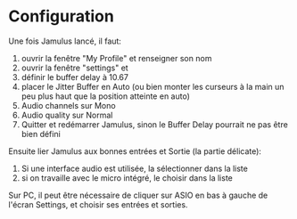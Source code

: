 # Configuration

Une fois Jamulus lancé, il faut:
1. ouvrir la fenêtre "My Profile" et renseigner son nom 
1. ouvrir la fenêtre "settings" et 
  1. définir le buffer delay à 10.67
  2. placer le Jitter Buffer en Auto (ou bien monter les curseurs à la main un peu plus haut que la position atteinte en auto)
  3. Audio channels sur Mono
  4. Audio quality sur Normal
1. Quitter et redémarrer Jamulus, sinon le Buffer Delay pourrait ne pas être bien défini

Ensuite lier Jamulus aux bonnes entrées et Sortie (la partie délicate):
1. Si une interface audio est utilisée, la sélectionner dans la liste
2. si on travaille avec le micro intégré, le choisir dans la liste

Sur PC, il peut être nécessaire de cliquer sur ASIO en bas à gauche de l'écran Settings, et choisir ses entrées et sorties.
